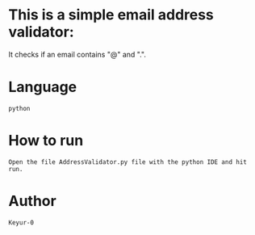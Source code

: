 # This is a simple email address validator:

It checks if an email contains "@" and ".". 

# Language
    python

# How to run
    Open the file AddressValidator.py file with the python IDE and hit run.

# Author
    Keyur-0
